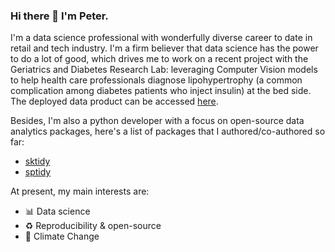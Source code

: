 ### Hi there 👋 I'm Peter.

I'm a data science professional with wonderfully diverse career to date in retail and tech industry. I'm a firm believer that data science has the power to do a lot of good, which drives me to work on a recent project with the Geriatrics and Diabetes Research Lab: leveraging Computer Vision models to help health care professionals diagnose lipohypertrophy (a common complication among diabetes patients who inject insulin) at the bed side. The deployed data product can be accessed [here](https://share.streamlit.io/xudongyang2/lipo_deploy/deployment/lipo_app.py).

Besides, I'm also a python developer with a focus on open-source data analytics packages, here's a list of packages that I authored/co-authored so far:

- [sktidy](https://github.com/UBC-MDS/sktidy)
- [sptidy](https://github.com/UBC-MDS/sptidy)

At present, my main interests are:

- 📊 Data science
- ♻️ Reproducibility & open-source
- 🌊 Climate Change
